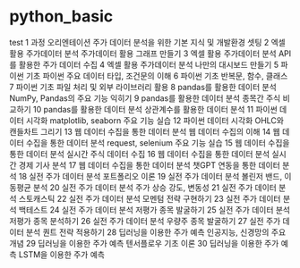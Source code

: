 # python_basic
 
test
1	과정 오리엔테이션	주가 데이터 분석을 위한 기본 지식 및 개발환경 셋팅
2	엑셀 활용 주가데이터 분석	주가데이터 활용 그래프 만들기
3	엑셀 활용 주가데이터 분석	API를 활용한 주가 데이터 수집
4	엑셀 활용 주가데이터 분석	나만의 대시보드 만들기
5	파이썬 기초	파이썬 주요 데이터 타입, 조건문의 이해
6	파이썬 기초	반복문, 함수, 클래스
7	파이썬 기초	파일 처리 및 외부 라이브러리 활용
8	pandas를 활용한 데이터 분석	NumPy, Pandas의 주요 기능 익히기
9	pandas를 활용한 데이터 분석	종목간 주식 비교하기
10	pandas를 활용한 데이터 분석	상관계수를 활용한 데이터 분석
11	파이썬 데이터 시각화	matplotlib, seaborn 주요 기능 실습
12	파이썬 데이터 시각화	OHLC와 캔들차트 그리기
13	웹 데이터 수집을 통한 데이터 분석	웹 데이터 수집의 이해
14	웹 데이터 수집을 통한 데이터 분석	request, selenium 주요 기능 실습
15	웹 데이터 수집을 통한 데이터 분석	실시간 주식 데이터 수집
16	웹 데이터 수집을 통한 데이터 분석	실시간 경제 기사 분석
17	웹 데이터 수집을 통한 데이터 분석	챗GPT 연동을 통한 데이터 분석
18	실전 주가 데이터 분석	포트폴리오 이론
19	실전 주가 데이터 분석	볼린저 밴드, 이동평균 분석
20	실전 주가 데이터 분석	주가 상승 강도, 변동성
21	실전 주가 데이터 분석	스토캐스틱
22	실전 주가 데이터 분석	모멘텀 전략 구현하기
23	실전 주가 데이터 분석	백테스트
24	실전 주가 데이터 분석	저평가 종목 발굴하기
25	실전 주가 데이터 분석	저평가 종목 분석하기
26	실전 주가 데이터 분석	우량주 종목 발굴하기
27	실전 주가 데이터 분석	퀀트 전략 적용하기
28	딥러닝을 이용한 주가 예측	인공지능, 신경망의 주요 개념
29	딥러닝을 이용한 주가 예측	텐서플로우 기초 이론
30	딥러닝을 이용한 주가 예측	LSTM을 이용한 주가 예측
